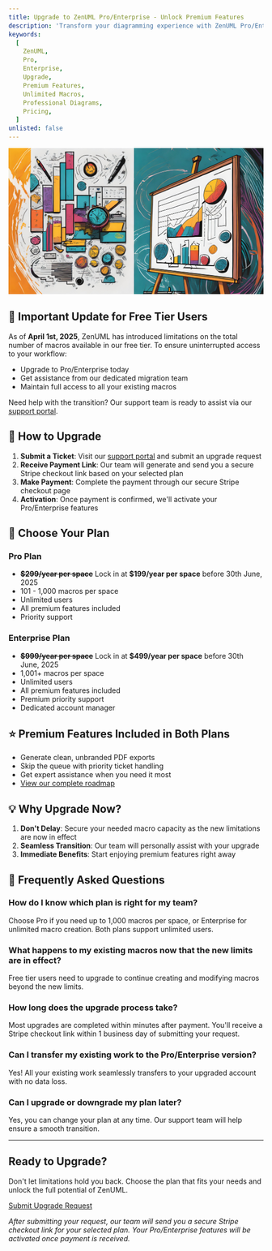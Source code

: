 ```yaml
---
title: Upgrade to ZenUML Pro/Enterprise - Unlock Premium Features
description: 'Transform your diagramming experience with ZenUML Pro/Enterprise. Get unlimited macros, priority support, and exclusive features starting at $299/year.'
keywords:
  [
    ZenUML,
    Pro,
    Enterprise,
    Upgrade,
    Premium Features,
    Unlimited Macros,
    Professional Diagrams,
    Pricing,
  ]
unlisted: false
---
```


![](../../static/img/pages/upgrade-og.jpeg)

## 🚀 Important Update for Free Tier Users

As of **April 1st, 2025**, ZenUML has introduced limitations on the total number of macros available in our free tier. To ensure uninterrupted access to your workflow:

- Upgrade to Pro/Enterprise today
- Get assistance from our dedicated migration team
- Maintain full access to all your existing macros

Need help with the transition? Our support team is ready to assist via our [support portal](https://zenuml.atlassian.net/servicedesk/customer/portals).

## 💎 How to Upgrade

1. **Submit a Ticket**: Visit our [support portal](https://zenuml.atlassian.net/servicedesk/customer/portals) and submit an upgrade request
2. **Receive Payment Link**: Our team will generate and send you a secure Stripe checkout link based on your selected plan
3. **Make Payment**: Complete the payment through our secure Stripe checkout page
4. **Activation**: Once payment is confirmed, we'll activate your Pro/Enterprise features

## 💎 Choose Your Plan

### Pro Plan

- **<s>\$299/year per space</s>** Lock in at **$199/year per space** before 30th June, 2025
- 101 - 1,000 macros per space
- Unlimited users
- All premium features included
- Priority support

### Enterprise Plan

- **<del>\$999/year per space</del>** Lock in at **$499/year per space** before 30th June, 2025
- 1,001+ macros per space
- Unlimited users
- All premium features included
- Premium priority support
- Dedicated account manager

## ⭐ Premium Features Included in Both Plans

- Generate clean, unbranded PDF exports
- Skip the queue with priority ticket handling
- Get expert assistance when you need it most
- [View our complete roadmap](https://zenuml.com/roadmap)

## 💡 Why Upgrade Now?

1. **Don't Delay**: Secure your needed macro capacity as the new limitations are now in effect
2. **Seamless Transition**: Our team will personally assist with your upgrade
3. **Immediate Benefits**: Start enjoying premium features right away

## 🤔 Frequently Asked Questions

### How do I know which plan is right for my team?

Choose Pro if you need up to 1,000 macros per space, or Enterprise for unlimited macro creation. Both plans support unlimited users.

### What happens to my existing macros now that the new limits are in effect?

Free tier users need to upgrade to continue creating and modifying macros beyond the new limits.

### How long does the upgrade process take?

Most upgrades are completed within minutes after payment. You'll receive a Stripe checkout link within 1 business day of submitting your request.

### Can I transfer my existing work to the Pro/Enterprise version?

Yes! All your existing work seamlessly transfers to your upgraded account with no data loss.

### Can I upgrade or downgrade my plan later?

Yes, you can change your plan at any time. Our support team will help ensure a smooth transition.

---

## Ready to Upgrade?

Don't let limitations hold you back. Choose the plan that fits your needs and unlock the full potential of ZenUML.

[Submit Upgrade Request](https://zenuml.atlassian.net/servicedesk/customer/portals)

_After submitting your request, our team will send you a secure Stripe checkout link for your selected plan. Your Pro/Enterprise features will be activated once payment is received._
